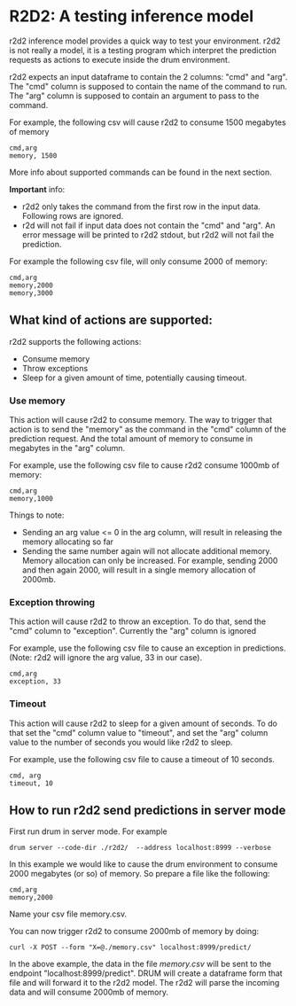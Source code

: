 # R2D2: A testing inference model

r2d2 inference model provides a quick way to test your environment.
r2d2 is not really a model, it is a testing program which interpret 
the prediction requests as actions to execute inside the drum environment.

r2d2 expects an input dataframe to contain the 2 columns: "cmd" and "arg".
The "cmd" column is supposed to contain the name of the command to run.
The "arg" column is supposed to contain an argument to pass to the command.

For example, the following csv will cause r2d2 to consume 1500 megabytes 
of memory 
    
    cmd,arg
    memory, 1500

More info about supported commands can be found in the next
section.

**Important** info:

* r2d2 only takes the command from the first row in the input data.
Following rows are ignored.
* r2d will not fail if input data does not contain the "cmd" and "arg". 
An error message will be printed to r2d2 stdout, but r2d2 will not fail
the prediction.

For example the following csv file, will only consume 2000 of memory:

    cmd,arg
    memory,2000
    memory,3000


## What kind of actions are supported:
r2d2 supports the following actions:
* Consume memory
* Throw exceptions
* Sleep for a given amount of time, potentially causing timeout.

### Use memory
This action will cause r2d2 to consume memory. The way to trigger that
action is to send the "memory" as the command in the "cmd" column of the 
prediction request. And the total amount of memory to consume in megabytes in
the "arg" column.

For example, use the following csv file to cause r2d2 consume 1000mb of
memory:

    cmd,arg
    memory,1000
 
Things to note:
   
 * Sending an arg value <= 0 in the arg column, will result in releasing the memory allocating so far
 * Sending the same number again will not allocate additional memory. Memory allocation can
   only be increased. For example, sending 2000 and then again 2000, will result in a single
   memory allocation of 2000mb.  

### Exception throwing
This action will cause r2d2 to throw an exception. To do that, send the "cmd"
column to "exception". Currently the "arg" column is ignored

For example, use the following csv file to cause an exception in predictions.
(Note: r2d2 will ignore the arg value, 33 in our case).

    cmd,arg
    exception, 33

### Timeout
This action will cause r2d2 to sleep for a given amount of seconds. To do that
set the "cmd" column value to "timeout", and set the "arg" column value to 
the number of seconds you would like r2d2 to sleep.

For example, use the following csv file to cause a timeout of 10 seconds.

    cmd, arg
    timeout, 10


## How to run r2d2 send predictions in server mode
First run drum in server mode. For example

    drum server --code-dir ./r2d2/  --address localhost:8999 --verbose

In this example we would like to cause the drum environment to consume
2000 megabytes (or so) of memory. So prepare a file like the following:

    cmd,arg
    memory,2000
    
Name your csv file memory.csv. 

You can now trigger r2d2 to consume 2000mb of memory by doing:

    curl -X POST --form "X=@./memory.csv" localhost:8999/predict/
    
 In the above example, the data in the file _memory.csv_ will be sent
 to the endpoint "localhost:8999/predict". DRUM will create a dataframe
 form that file and will forward it to the r2d2 model. The r2d2 will
 parse the incoming data and will consume 2000mb of memory. 